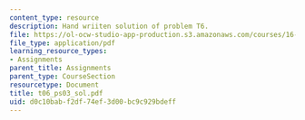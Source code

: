 ```yaml
---
content_type: resource
description: Hand wriiten solution of problem T6.
file: https://ol-ocw-studio-app-production.s3.amazonaws.com/courses/16-01-unified-engineering-i-ii-iii-iv-fall-2005-spring-2006/d0c10babf2df74ef3d00bc9c929bdeff_t06_ps03_sol.pdf
file_type: application/pdf
learning_resource_types:
- Assignments
parent_title: Assignments
parent_type: CourseSection
resourcetype: Document
title: t06_ps03_sol.pdf
uid: d0c10bab-f2df-74ef-3d00-bc9c929bdeff
---
```

